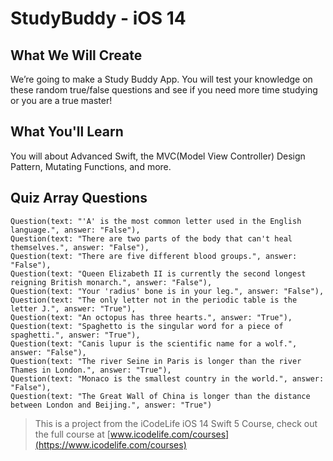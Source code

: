 # StudyBuddy - iOS 14

## What We Will Create

We’re going to make a Study Buddy App. You will test your knowledge on these random true/false questions and see if you need more time studying or you are a true master!

## What You'll Learn

You will about Advanced Swift, the MVC(Model View Controller) Design Pattern, Mutating Functions, and more. 

## Quiz Array Questions
```
Question(text: "'A' is the most common letter used in the English language.", answer: "False"),
Question(text: "There are two parts of the body that can't heal themselves.", answer: "False"),
Question(text: "There are five different blood groups.", answer: "False"),
Question(text: "Queen Elizabeth II is currently the second longest reigning British monarch.", answer: "False"),
Question(text: "Your 'radius' bone is in your leg.", answer: "False"),
Question(text: "The only letter not in the periodic table is the letter J.", answer: "True"),
Question(text: "An octopus has three hearts.", answer: "True"),
Question(text: "Spaghetto is the singular word for a piece of spaghetti.", answer: "True"),
Question(text: "Canis lupur is the scientific name for a wolf.", answer: "False"),
Question(text: "The river Seine in Paris is longer than the river Thames in London.", answer: "True"),
Question(text: "Monaco is the smallest country in the world.", answer: "False"),
Question(text: "The Great Wall of China is longer than the distance between London and Beijing.", answer: "True")
```

>This is a project from the iCodeLife iOS 14 Swift 5 Course, check out the full course at [www.icodelife.com/courses](https://www.icodelife.com/courses)
